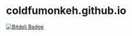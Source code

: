 coldfumonkeh.github.io
======================


[![Bitdeli Badge](https://d2weczhvl823v0.cloudfront.net/coldfumonkeh/coldfumonkeh.github.io/trend.png)](https://bitdeli.com/free "Bitdeli Badge")

